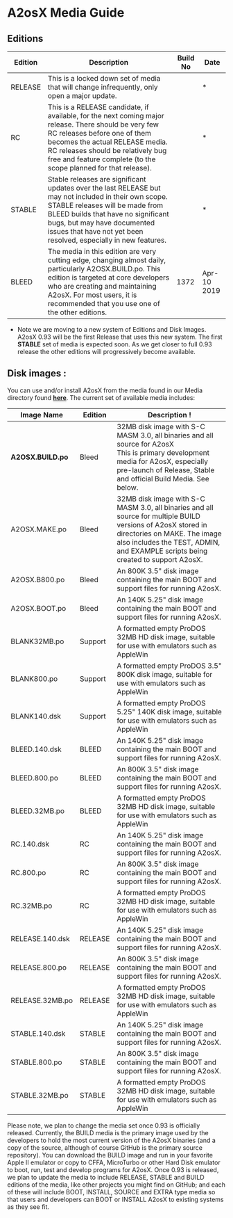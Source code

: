 # A2osX Media Guide

## Editions

| Edition | Description | Build No | Date |
| --- | --- | --- | --- |
| RELEASE | This is a locked down set of media that will change infrequently, only open a major update. | | * |
| RC | This is a RELEASE candidate, if available, for the next coming major release.  There should be very few RC releases before one of them becomes the actual RELEASE media.  RC releases should be relatively bug free and feature complete (to the scope planned for that release).  | | * |
| STABLE | Stable releases are significant updates over the last RELEASE but may not included in their own scope.  STABLE releases will be made from BLEED builds that have no significant bugs, but may have documented issues that have not yet been resolved, especially in new features.  | | * |
| BLEED| The media in this edition are very cutting edge, changing almost daily, particularly A2OSX.BUILD.po.  This edition is targeted at core developers who are creating and maintaining A2osX.  For most users, it is recommended that you use one of the other editions.  | 1372 | Apr-10 2019|

* Note we are moving to a new system of Editions and Disk Images.  A2osX 0.93 will be the first Release that uses this new system.  The first **STABLE** set of media is expected soon.  As we get closer to full 0.93 release the other editions will progressively become available.

## Disk images :

You can use and/or install A2osX from the media found in our Media directory found **[here](.Floppies)**.  The current set of available media includes:

| Image Name | Edition | Description !
| --- | --- | --- |
| **A2OSX.BUILD.po** | Bleed | 32MB disk image with S-C MASM 3.0, all binaries and all source for A2osX <br> This is primary development media for A2osX, especially pre-launch of Release, Stable and official Build Media.  See below.|
| A2OSX.MAKE.po | Bleed | 32MB disk image with S-C MASM 3.0, all binaries and all source for multiple BUILD versions of A2osX stored in directories on MAKE.  The image also includes the TEST, ADMIN, and EXAMPLE scripts being created to support A2osX. |
| A2OSX.B800.po | Bleed | An 800K 3.5" disk image containing the main BOOT and support files for running A2osX. |
| A2OSX.BOOT.po | Bleed | An 140K 5.25" disk image containing the main BOOT and support files for running A2osX. |
| BLANK32MB.po | Support | A formatted empty ProDOS 32MB HD disk image, suitable for use with emulators such as AppleWin |
| BLANK800.po | Support | A formatted empty ProDOS 3.5" 800K disk image, suitable for use with emulators such as AppleWin |
| BLANK140.dsk | Support | A formatted empty ProDOS 5.25" 140K disk image, suitable for use with emulators such as AppleWin |
| BLEED.140.dsk | BLEED |An 140K 5.25" disk image containing the main BOOT and support files for running A2osX. |
| BLEED.800.po | BLEED |An 800K 3.5" disk image containing the main BOOT and support files for running A2osX.  |
| BLEED.32MB.po | BLEED | A formatted empty ProDOS 32MB HD disk image, suitable for use with emulators such as AppleWin  |
| RC.140.dsk | RC |An 140K 5.25" disk image containing the main BOOT and support files for running A2osX.  |
| RC.800.po | RC |An 800K 3.5" disk image containing the main BOOT and support files for running A2osX.  |
| RC.32MB.po | RC | A formatted empty ProDOS 32MB HD disk image, suitable for use with emulators such as AppleWin  |
| RELEASE.140.dsk | RELEASE |An 140K 5.25" disk image containing the main BOOT and support files for running A2osX.  |
| RELEASE.800.po | RELEASE |An 800K 3.5" disk image containing the main BOOT and support files for running A2osX.  |
| RELEASE.32MB.po | RELEASE | A formatted empty ProDOS 32MB HD disk image, suitable for use with emulators such as AppleWin  |
| STABLE.140.dsk | STABLE |An 140K 5.25" disk image containing the main BOOT and support files for running A2osX.  |
| STABLE.800.po | STABLE | An 800K 3.5" disk image containing the main BOOT and support files for running A2osX. |
| STABLE.32MB.po | STABLE | A formatted empty ProDOS 32MB HD disk image, suitable for use with emulators such as AppleWin |


Please note, we plan to change the media set once 0.93 is officially released.  Currently, the BUILD media is the primary image used by the developers to hold the most current version of the A2osX binaries (and a copy of the source, although of course GitHub is the primary source repository). You can download the BUILD image and run in your favorite Apple II emulator or copy to CFFA, MicroTurbo or other Hard Disk emulator to boot, run, test and develop programs for A2osX.  Once 0.93 is released, we plan to update the media to include RELEASE, STABLE and BUILD editions of the media, like other projects you might find on GitHub; and each of these will include BOOT, INSTALL, SOURCE and EXTRA type media so that users and developers can BOOT or INSTALL A2osX to existing systems as they see fit.